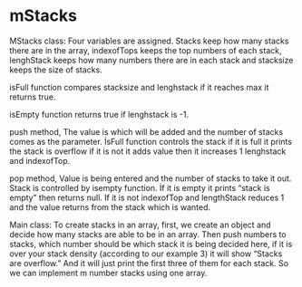 # mStacks
MStacks class:
Four variables are assigned. Stacks keep how many stacks there are in the array, 
indexofTops keeps the top numbers of each stack, lenghStack keeps how many numbers
there are in each stack and stacksize keeps the size of stacks.

isFull function compares stacksize and lenghstack if it reaches 
max it returns true.

isEmpty function returns true if lenghstack is -1.

push method,
The value is which will be added and the number of stacks comes 
as the parameter. İsFull function controls the stack if it is full it 
prints the stack is overflow if it is not it adds value then it 
increases 1 lenghstack and indexofTop.

pop method,
Value is being entered and the number of stacks to take it out.
Stack is controlled by isempty function. İf it is empty it prints 
“stack is empty” then returns null. If it is not indexofTop and 
lengthStack reduces 1 and the value returns from the stack which is wanted.

Main class:
To create stacks in an array, first, we create an object and 
decide how many stacks are able to be in an array.
Then push numbers to stacks, which number should be which 
stack it is being decided here, if it is over your stack density
(according to our example 3) it will show “Stacks are overflow.” 
And it will just print the first three of them for each stack. 
So we can implement m number stacks using one array.
